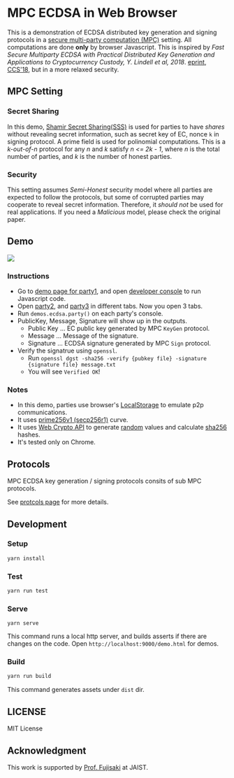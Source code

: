 # MPC ECDSA in Web Browser

This is a demonstration of ECDSA distributed key generation and signing protocols in a [secure multi-party computation (MPC)](https://en.wikipedia.org/wiki/Secure_multi-party_computation) setting. All computations are done **only** by browser Javascript. This is inspired by *Fast Secure Multiparty ECDSA with Practical Distributed Key Generation and Applications to Cryptocurrency Custody, Y. Lindell et al, 2018*. [eprint](https://eprint.iacr.org/2018/987.pdf), [CCS'18](https://dl.acm.org/doi/10.1145/3243734.3243788), but in a more relaxed security.

## MPC Setting

### Secret Sharing

In this demo, [Shamir Secret Sharing(SSS)](https://en.wikipedia.org/wiki/Shamir's_Secret_Sharing) is used for parties to have *shares* without revealing secret information, such as secret key of EC, nonce `k` in signing protocol. A prime field is used for polinomial computations. This is a *k-out-of-n* protocol for any *n* and *k* satisfy *n <= 2k - 1*, where *n* is the total number of parties, and *k* is the number of honest parties.

### Security

This setting assumes *Semi-Honest* security model where all parties are expected to follow the protocols, but some of corrupted parties may cooperate to reveal secret information. Therefore, it *should not* be used for real applications. If you need a *Malicious* model, please check the original paper.

## Demo

![](./docs/ecdsa.gif)

### Instructions

- Go to [demo page for party1](https://jwata.github.io/mpc-ecdsa/demo.html?party=1), and open [developer console](https://developers.google.com/web/tools/chrome-devtools/console#javascript)  to run Javascript code.
- Open [party2](https://jwata.github.io/mpc-ecdsa/demo.html?party=2), and [party3](https://jwata.github.io/mpc-ecdsa/demo.html?party=3) in different tabs. Now you open 3 tabs.
- Run `demos.ecdsa.party()` on each party's console.
- PublicKey, Message, Signature will show up in the outputs. 
  - Public Key ... EC public key generated by MPC `KeyGen` protocol.
  - Message ... Message of the signature.
  - Signature ... ECDSA signature generated by MPC `Sign` protocol.
- Verify the signatrue using `openssl`.
  - Run `openssl dgst -sha256 -verify {pubkey file} -signature {signature file} message.txt` 
  - You will see `Verified OK`!

### Notes

* In this demo, parties use browser's [LocalStorage](https://developer.mozilla.org/en-US/docs/Web/API/Window/localStorage) to emulate p2p communications.
* It uses [prime256v1 (secp256r1)](https://www.ietf.org/rfc/rfc5480.txt) curve.
* It uses [Web Crypto API](https://developer.mozilla.org/en-US/docs/Web/API/Web_Crypto_API) to generate [random](https://developer.mozilla.org/en-US/docs/Web/API/Crypto/getRandomValues) values and calculate [sha256](https://developer.mozilla.org/en-US/docs/Web/API/SubtleCrypto/digest) hashes.
* It's tested only on Chrome.

## Protocols

MPC ECDSA key generation / signing protocols consits of sub MPC protocols.

See [protcols page](./docs/protocols.md) for more details.

## Development

### Setup

```bash
yarn install
```

### Test

```bash
yarn run test
```

### Serve

```
yarn serve
```

This command runs a local http server, and builds asserts if there are changes on the code. Open `http://localhost:9000/demo.html` for demos.

### Build

```bash
yarn run build
```

This command generates assets under `dist` dir.  

## LICENSE

MIT License

## Acknowledgment

This work is supported by [Prof. Fujisaki](http://www.jaist.ac.jp/~fujisaki/index-e.html) at JAIST.
